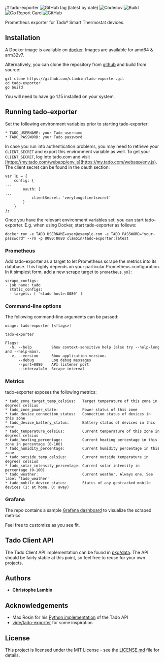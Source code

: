 ¡# tado-exporter
![GitHub tag (latest by date)](https://img.shields.io/github/v/tag/clambin/tado-exporter?color=green&label=Release&style=plastic)
![Codecov](https://img.shields.io/codecov/c/gh/clambin/tado-exporter?style=plastic)
![Build](https://github.com/clambin/tado-exporter/workflows/Build/badge.svg)
![Go Report Card](https://goreportcard.com/badge/github.com/clambin/tado-exporter)
![GitHub](https://img.shields.io/github/license/clambin/tado-exporter?style=plastic)

Prometheus exporter for Tadoº Smart Thermostat devices.

## Installation

A Docker image is available on [docker](https://hub.docker.com/clambin/tado-exporter).  Images are available for amd64 & arm32v7.

Alternatively, you can clone the repository from [github](https://github.com/r/clambin/tado-exporter) and build from source:

```
git clone https://github.com/clambin/tado-exporter.git
cd tado-exporter
go build
```

You will need to have go 1.15 installed on your system.

## Running tado-exporter

Set the following environment variables prior to starting tado-exporter:

```
* TADO_USERNAME: your Tado username
* TADO_PASSWORD: your Tado password
```

In case you run into authentication problems, you may need to retrieve your `CLIENT_SECRET` and export this environment variable as well.
To get your `CLIENT_SECRET`, log into tado.com and visit [https://my.tado.com/webapp/env.js](https://my.tado.com/webapp/env.js).
The client secret can be found in the oauth section:

```
var TD = {
	config: {
...
		oauth: {
...
			clientSecret: 'verylongclientsecret'
		}
	}
};
```

Once you have the relevant environment variables set, you can start tado-exporter. E.g. when using Docker, start tado-exporter as follows:

```
docker run -e TADO_USERNAME=user@example.com -e TADO_PASSWORD="your-password" --rm -p 8080:8080 clambin/tado-exporter:latest
```

### Prometheus

Add tado-exporter as a target to let Prometheus scrape the metrics into its database. 
This highly depends on your particular Prometheus configuration. In it simplest form, add a new scrape target to `prometheus.yml`:

```
scrape_configs:
- job_name: tado
  static_configs:
  - targets: [ '<tado host>:8080' ]
```

### Command-line options

The following command-line arguments can be passed:

```
usage: tado-exporter [<flags>]

tado-exporter

Flags:
  -h, --help         Show context-sensitive help (also try --help-long and --help-man).
  -v, --version      Show application version.
      --debug        Log debug messages
      --port=8080    API listener port
      --interval=1m  Scrape interval

```

### Metrics

tado-exporter exposes the following metrics:

```
* tado_zone_target_temp_celsius:   Target temperature of this zone in degrees celsius
* tado_zone_power_state:           Power status of this zone
* tado_device_connection_status:   Connection status of devices in this zone
* tado_device_battery_status:      Battery status of devices in this zone
* tado_temperature_celsius:        Current temperature of this zone in degrees celsius
* tado_heating_percentage:         Current heating percentage in this zone in percentage (0-100)
* tado_humidity_percentage:        Current humidity percentage in this zone
* tado_outside_temp_celsius:       Current outside temperature in degrees celsius
* tado_solar_intensity_percentage: Current solar intensity in percentage (0-100)
* tado_weather:                    Current weather. Always one. See label 'tado_weather'
* tado_mobile_device_status:       Status of any geotracked mobile devices (1: at home, 0: away)
```

### Grafana

The repo contains a sample [Grafana dashboard](assets/grafana/dashboards) to visualize the scraped metrics.

Feel free to customize as you see fit.

## Tado Client API

The Tado Client API implementation can be found in [pkg/data](pkg/tado). The API should be fairly stable at this point, 
so feel free to reuse for your own projects.

## Authors

* **Christophe Lambin**

## Acknowledgements

* Max Rosin for his [Python implementation](https://github.com/ekeih/libtado) of the Tado API
* [vide/tado-exporter](https://github.com/vide/tado-exporter) for some inspiration


## License

This project is licensed under the MIT License - see the [LICENSE.md](LICENSE.md) file for details.
